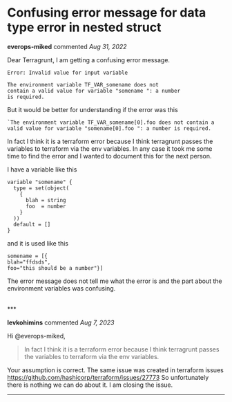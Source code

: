 # Confusing error message for data type error in nested struct

**everops-miked** commented *Aug 31, 2022*

Dear Terragrunt,
I am getting a confusing error message.
```
Error: Invalid value for input variable

The environment variable TF_VAR_somename does not
contain a valid value for variable "somename ": a number
is required.
```

But it would be better for understanding if the error was this
```
`The environment variable TF_VAR_somename[0].foo does not contain a valid value for variable "somename[0].foo ": a number is required.
```

In fact I think it is a terraform error because I think terragrunt passes the variables to terraform via the env variables. In any case it took me some time to find the error and I wanted to document this for the next person. 

I have a variable like this 
```
variable "somename" {
  type = set(object(
    {
      blah = string
      foo  = number
    }
  ))
  default = []
}
```

and it is used like this
```
somename = [{
blah="ffdsds", 
foo="this should be a number"}]
```

The error message does not tell me what the error is and the part about the environment variables was confusing. 


<br />
***


**levkohimins** commented *Aug 7, 2023*

Hi @everops-miked,

> In fact I think it is a terraform error because I think terragrunt passes the variables to terraform via the env variables.

Your assumption is correct. The same issue was created in terraform issues https://github.com/hashicorp/terraform/issues/27773 
So unfortunately there is nothing we can do about it. I am closing the issue.
***

